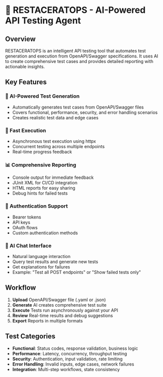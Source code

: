 # 🦖 RESTACERATOPS - AI-Powered API Testing Agent

## Overview
RESTACERATOPS is an intelligent API testing tool that automates test generation and execution from OpenAPI/Swagger specifications. It uses AI to create comprehensive test cases and provides detailed reporting with actionable insights.

## Key Features

### 🧠 AI-Powered Test Generation
- Automatically generates test cases from OpenAPI/Swagger files
- Covers functional, performance, security, and error handling scenarios
- Creates realistic test data and edge cases

### 🚀 Fast Execution
- Asynchronous test execution using httpx
- Concurrent testing across multiple endpoints
- Real-time progress feedback

### 📊 Comprehensive Reporting
- Console output for immediate feedback
- JUnit XML for CI/CD integration
- HTML reports for easy sharing
- Debug hints for failed tests

### 🔐 Authentication Support
- Bearer tokens
- API keys
- OAuth flows
- Custom authentication methods

### 💬 AI Chat Interface
- Natural language interaction
- Query test results and generate new tests
- Get explanations for failures
- Example: "Test all POST endpoints" or "Show failed tests only"

## Workflow
1. **Upload** OpenAPI/Swagger file (.yaml or .json)
2. **Generate** AI creates comprehensive test suite
3. **Execute** Tests run asynchronously against your API
4. **Review** Real-time results and debug suggestions
5. **Export** Reports in multiple formats

## Test Categories
- **Functional**: Status codes, response validation, business logic
- **Performance**: Latency, concurrency, throughput testing
- **Security**: Authentication, input validation, rate limiting
- **Error Handling**: Invalid inputs, edge cases, network failures
- **Integration**: Multi-step workflows, state consistency
